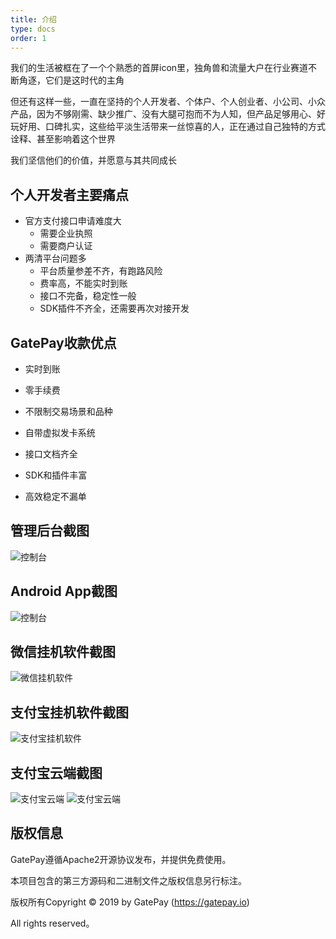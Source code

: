 ```yaml
---
title: 介绍
type: docs
order: 1
---
```


我们的生活被框在了一个个熟悉的首屏icon里，独角兽和流量大户在行业赛道不断角逐，它们是这时代的主角

但还有这样一些，一直在坚持的个人开发者、个体户、个人创业者、小公司、小众产品，因为不够刚需、缺少推广、没有大腿可抱而不为人知，但产品足够用心、好玩好用、口碑扎实，这些给平淡生活带来一丝惊喜的人，正在通过自己独特的方式诠释、甚至影响着这个世界

我们坚信他们的价值，并愿意与其共同成长


## **个人开发者主要痛点**

* 官方支付接口申请难度大
    * 需要企业执照
    * 需要商户认证
* 两清平台问题多
    * 平台质量参差不齐，有跑路风险
    * 费率高，不能实时到账
    * 接口不完备，稳定性一般
    * SDK插件不齐全，还需要再次对接开发

    

## **GatePay收款优点**

* 实时到账

* 零手续费

* 不限制交易场景和品种

* 自带虚拟发卡系统

* 接口文档齐全

* SDK和插件丰富

* 高效稳定不漏单


## **管理后台截图**
![控制台](https://gatepay.gatecdn.com/static/thedocs/1.3.1/assets/img/banner_admin.png "控制台")

## **Android App截图**
![控制台](https://gatepay.io/assets/img/gatepay_app.png "控制台")

## **微信挂机软件截图**
![微信挂机软件](https://gatepay.gatecdn.com/assets/img/wechat_clientx.png)

## **支付宝挂机软件截图**
![支付宝挂机软件](https://gatepay.gatecdn.com/assets/img/alipay_clientx.png)

## **支付宝云端截图**
![支付宝云端](https://gatepay.io/assets/img/alipay_cloud1.png)
![支付宝云端](https://gatepay.io/assets/img/alipay_cloud2.png)

## **版权信息**

GatePay遵循Apache2开源协议发布，并提供免费使用。

本项目包含的第三方源码和二进制文件之版权信息另行标注。

版权所有Copyright © 2019 by GatePay (https://gatepay.io)

All rights reserved。
